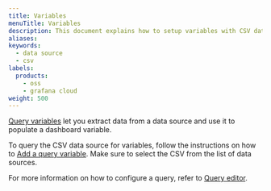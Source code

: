 ```yaml
---
title: Variables
menuTitle: Variables
description: This document explains how to setup variables with CSV datasource
aliases:
keywords:
  - data source
  - csv
labels:
  products:
    - oss
    - grafana cloud
weight: 500
---
```


[Query variables](https://grafana.com/docs/grafana/latest/variables/variable-types/add-query-variable) let you extract data from a data source and use it to populate a dashboard variable.

To query the CSV data source for variables, follow the instructions on how to [Add a query variable](https://grafana.com/docs/grafana/latest/variables/variable-types/add-query-variable). Make sure to select the CSV from the list of data sources.

For more information on how to configure a query, refer to [Query editor](query-editor.md).
